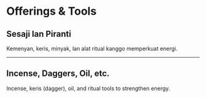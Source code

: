 # Offerings & Tools

## Sesaji lan Piranti
Kemenyan, keris, minyak, lan alat ritual kanggo memperkuat energi.

---

## Incense, Daggers, Oil, etc.
Incense, keris (dagger), oil, and ritual tools to strengthen energy.
